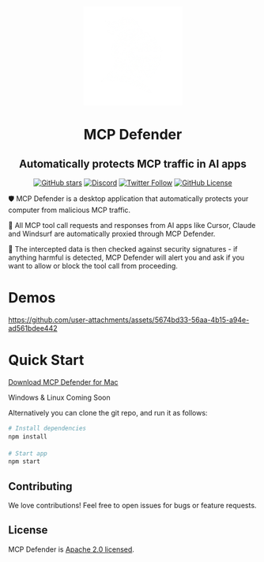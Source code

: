 <p align="center">
  <picture>
    <source media="(prefers-color-scheme: dark)" srcset="./src/assets/white_knight_icon.png">
    <source media="(prefers-color-scheme: light)" srcset="./src/assets/black_knight_icon.png">
    <img alt="Shows a black knight in light color mode and a white knight one in dark color mode." src="./src/assets/white_knight_icon.png" width="200" height="200">
  </picture>
</p>

<h1 align="center">MCP Defender</h1>
<h2 align="center">Automatically protects MCP traffic in AI apps</h2>

<p align="center">
  <a href="https://github.com/MCP-Defender/MCP-Defender"><img src="https://img.shields.io/github/stars/MCP-Defender/MCP-Defender?style=social" alt="GitHub stars"></a>
  <a href="https://discord.gg/SqXz6RGU"><img src="https://img.shields.io/discord/1376849284884074526?color=7289DA&label=Discord&logo=discord&logoColor=white" alt="Discord"></a>
  <a href="https://x.com/MCPDefender"><img src="https://img.shields.io/twitter/follow/MCPDefender?style=social" alt="Twitter Follow"></a>
  <a href="LICENSE"><img src="https://img.shields.io/github/license/MCP-Defender/MCP-Defender" alt="GitHub License"></a>
</p>

🛡️  MCP Defender is a desktop application that automatically protects your computer from malicious MCP traffic.

🚦 All MCP tool call requests and responses from AI apps like Cursor, Claude and Windsurf are automatically proxied through MCP Defender.

🔎  The intercepted data is then checked against security signatures - if anything harmful is detected, MCP Defender will alert you and ask if you want to allow or block the tool call from proceeding.

# Demos
https://github.com/user-attachments/assets/5674bd33-56aa-4b15-a94e-ad561bdee442

# Quick Start

[Download MCP Defender for Mac](https://mcpdefender.com)

Windows & Linux Coming Soon

Alternatively you can clone the git repo, and run it as follows:

```bash
# Install dependencies
npm install

# Start app
npm start
```

## Contributing

We love contributions! Feel free to open issues for bugs or feature requests.

## License

MCP Defender is [Apache 2.0 licensed](LICENSE).

